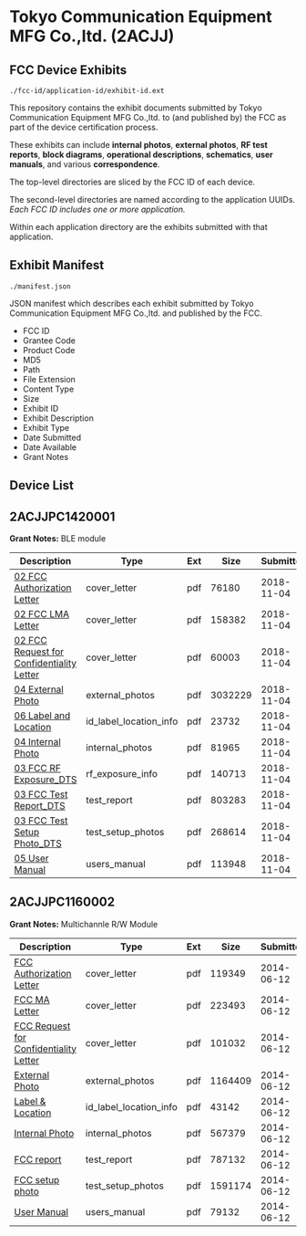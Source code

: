 # Tokyo Communication Equipment MFG Co.,ltd. (2ACJJ)
## FCC Device Exhibits

```
./fcc-id/application-id/exhibit-id.ext
```

This repository contains the exhibit documents submitted by Tokyo Communication Equipment MFG Co.,ltd. to (and published by) the FCC as part of the device certification process.

These exhibits can include **internal photos**, **external photos**, **RF test reports**, **block diagrams**, **operational descriptions**, **schematics**, **user manuals**, and various **correspondence**.

The top-level directories are sliced by the FCC ID of each device.

The second-level directories are named according to the application UUIDs. *Each FCC ID includes one or more application.*

Within each application directory are the exhibits submitted with that application. 

## Exhibit Manifest

```
./manifest.json
```

JSON manifest which describes each exhibit submitted by Tokyo Communication Equipment MFG Co.,ltd. and published by the FCC.

- FCC ID
- Grantee Code
- Product Code
- MD5
- Path
- File Extension
- Content Type
- Size
- Exhibit ID
- Exhibit Description
- Exhibit Type
- Date Submitted
- Date Available
- Grant Notes

## Device List
## 2ACJJPC1420001
**Grant Notes:** BLE module

| Description | Type | Ext | Size | Submitted | Available |
| ----------- | ---- | --- | ---- | --------- | --------- |
| [02 FCC Authorization Letter](2ACJJPC1420001/94f05f56398ee326e8baa078ddcfdeea/4059259.pdf) | cover_letter | pdf | 76180 | 2018-11-04 | 2018-11-04 |
| [02 FCC LMA Letter](2ACJJPC1420001/94f05f56398ee326e8baa078ddcfdeea/4059260.pdf) | cover_letter | pdf | 158382 | 2018-11-04 | 2018-11-04 |
| [02 FCC Request for Confidentiality Letter](2ACJJPC1420001/94f05f56398ee326e8baa078ddcfdeea/4059261.pdf) | cover_letter | pdf | 60003 | 2018-11-04 | 2018-11-04 |
| [04 External Photo](2ACJJPC1420001/94f05f56398ee326e8baa078ddcfdeea/4059265.pdf) | external_photos | pdf | 3032229 | 2018-11-04 | 2018-11-04 |
| [06 Label and Location](2ACJJPC1420001/94f05f56398ee326e8baa078ddcfdeea/4059268.pdf) | id_label_location_info | pdf | 23732 | 2018-11-04 | 2018-11-04 |
| [04 Internal Photo](2ACJJPC1420001/94f05f56398ee326e8baa078ddcfdeea/4059266.pdf) | internal_photos | pdf | 81965 | 2018-11-04 | 2018-11-04 |
| [03 FCC RF Exposure_DTS](2ACJJPC1420001/94f05f56398ee326e8baa078ddcfdeea/4059262.pdf) | rf_exposure_info | pdf | 140713 | 2018-11-04 | 2018-11-04 |
| [03 FCC Test Report_DTS](2ACJJPC1420001/94f05f56398ee326e8baa078ddcfdeea/4059263.pdf) | test_report | pdf | 803283 | 2018-11-04 | 2018-11-04 |
| [03 FCC Test Setup Photo_DTS](2ACJJPC1420001/94f05f56398ee326e8baa078ddcfdeea/4059264.pdf) | test_setup_photos | pdf | 268614 | 2018-11-04 | 2018-11-04 |
| [05 User Manual](2ACJJPC1420001/94f05f56398ee326e8baa078ddcfdeea/4059267.pdf) | users_manual | pdf | 113948 | 2018-11-04 | 2018-11-04 |
## 2ACJJPC1160002
**Grant Notes:** Multichannle R/W Module

| Description | Type | Ext | Size | Submitted | Available |
| ----------- | ---- | --- | ---- | --------- | --------- |
| [FCC Authorization Letter](2ACJJPC1160002/424faab4befc86ae8e8b8c9f78371df3/2292388.pdf) | cover_letter | pdf | 119349 | 2014-06-12 | 2014-06-12 |
| [FCC MA Letter](2ACJJPC1160002/424faab4befc86ae8e8b8c9f78371df3/2292389.pdf) | cover_letter | pdf | 223493 | 2014-06-12 | 2014-06-12 |
| [FCC Request for Confidentiality Letter](2ACJJPC1160002/424faab4befc86ae8e8b8c9f78371df3/2292390.pdf) | cover_letter | pdf | 101032 | 2014-06-12 | 2014-06-12 |
| [External Photo](2ACJJPC1160002/424faab4befc86ae8e8b8c9f78371df3/2292393.pdf) | external_photos | pdf | 1164409 | 2014-06-12 | 2014-06-12 |
| [Label & Location](2ACJJPC1160002/424faab4befc86ae8e8b8c9f78371df3/2292396.pdf) | id_label_location_info | pdf | 43142 | 2014-06-12 | 2014-06-12 |
| [Internal Photo](2ACJJPC1160002/424faab4befc86ae8e8b8c9f78371df3/2292394.pdf) | internal_photos | pdf | 567379 | 2014-06-12 | 2014-06-12 |
| [FCC report](2ACJJPC1160002/424faab4befc86ae8e8b8c9f78371df3/2292391.pdf) | test_report | pdf | 787132 | 2014-06-12 | 2014-06-12 |
| [FCC setup photo](2ACJJPC1160002/424faab4befc86ae8e8b8c9f78371df3/2292392.pdf) | test_setup_photos | pdf | 1591174 | 2014-06-12 | 2014-06-12 |
| [User Manual](2ACJJPC1160002/424faab4befc86ae8e8b8c9f78371df3/2292395.pdf) | users_manual | pdf | 79132 | 2014-06-12 | 2014-06-12 |
